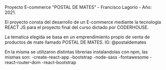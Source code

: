 Proyecto E-commerce "POSTAL DE MATES" - Francisco Lagorio - Año: 2021.

El proyecto consta del desarrollo de un E-commerce mediante la tecnologia REACT JS para el proyecto final del curso dictado por CODERHOUSE.

La tematica elegida se basa en un emprendimiento propio de venta de productos de mate llamado POSTAL DE MATES.
IG: @postaldemates

En la misma se utilizaron distintas librerias instalandolas con npm, las mismas son:
-create-react-app
-bootstrap
-node-sass
-fontawesome
-react-router-dom
-react-bootstrap

